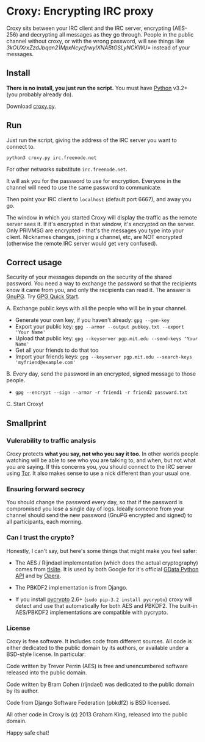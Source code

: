 # Croxy: Encrypting IRC proxy

Croxy sits between your IRC client and the IRC server, encrypting (AES-256) and decrypting all messages as they go through. People in the public channel without croxy, or with the wrong password, will see things like _3kOUXrxZzdJbqan21MpxNcycfrwylXNABtGSLyNCKWU=_ instead of your messages.

## Install

**There is no install, you just run the script.** You must have [Python](http://www.python.org/download/releases/) v3.2+ (you probably already do).

Download [croxy.py](https://raw.github.com/grahamking/croxy/master/croxy.py).

## Run

Just run the script, giving the address of the IRC server you want to connect to.

    python3 croxy.py irc.freenode.net

For other networks substitute `irc.freenode.net`.

It will ask you for the password to use for encryption. Everyone in the channel will need to use the same password to communicate.

Then point your IRC client to `localhost` (default port 6667), and away you go.

The window in which you started Croxy will display the traffic as the remote server sees it. If it's encrypted in that window, it's encrypted on the server. Only PRIVMSG are encrypted - that's the messages you type into your client. Nicknames changes, joining a channel, etc, are NOT encrypted (otherwise the remote IRC server would get very confused).

## Correct usage

Security of your messages depends on the security of the shared password. You need a way to exchange the password so that the recipients know it came from you, and only the recipients can read it. The answer is [GnuPG](http://www.gnupg.org/). Try [GPG Quick Start](http://www.madboa.com/geek/gpg-quickstart/).

A. Exchange public keys with all the people who will be in your channel.

 * Generate your own key, if you haven't already: `gpg --gen-key`
 * Export your public key: `gpg --armor --output pubkey.txt --export 'Your Name'`
 * Upload that public key: `gpg --keyserver pgp.mit.edu --send-keys 'Your Name'`
 * Get all your friends to do that too
 * Import your friends keys: `gpg --keyserver pgp.mit.edu --search-keys 'myfriend@example.com'`

B. Every day, send the password in an encrypted, signed message to those people.

 * `gpg --encrypt --sign --armor -r friend1 -r friend2 password.txt`

C. Start Croxy!

## Smallprint

### Vulerability to traffic analysis

Croxy protects **what you say, not who you say it too**. In other worlds people watching will be able to see who you are talking to, and when, but not what you are saying. If this concerns you, you should connect to the IRC server using [Tor](https://www.torproject.org/). It also makes sense to use a nick different than your usual one.

### Ensuring forward secrecy

You should change the password every day, so that if the password is compromised you lose a single day of logs. Ideally someone from your channel should send the new password (GnuPG encrypted and signed) to all participants, each morning.

### Can I trust the crypto?

Honestly, I can't say, but here's some things that might make you feel safer:

- The AES / Rijndael implementation (which does the actual cryptography) comes from [tlslite](https://github.com/trevp/tlslite/). It is used by both Google for it's official [GData Python API](http://code.google.com/p/gdata-python-client/) and by [Opera](https://github.com/operasoftware/tlslite).

- The PBKDF2 implementation is from Django.

- If you install [pycrypto](https://pypi.python.org/pypi/pycrypto) 2.6+ (`sudo pip-3.2 install pycrypto`) croxy will detect and use that automatically for both AES and PBKDF2. The built-in AES/PBKDF2 implementations are compatible with pycrypto.

### License

Croxy is free software. It includes code from different sources. All code is either dedicated to the public domain by its authors, or available under a BSD-style license. In particular:

Code written by Trevor Perrin (AES) is free and unencumbered software released into the public domain.

Code written by Bram Cohen (rijndael) was dedicated to the public domain by
its author.

Code from Django Software Federation (pbkdf2) is BSD licensed.

All other code in Croxy is (c) 2013 Graham King, released into the public domain.

Happy safe chat!
